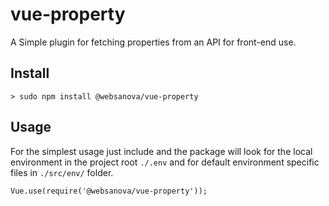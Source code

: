 # vue-property

A Simple plugin for fetching properties from an API for front-end use.


## Install

~~~
> sudo npm install @websanova/vue-property
~~~


## Usage

For the simplest usage just include and the package will look for the local environment in the project root `./.env` and for default environment specific files in  `./src/env/` folder.

~~~
Vue.use(require('@websanova/vue-property'));
~~~